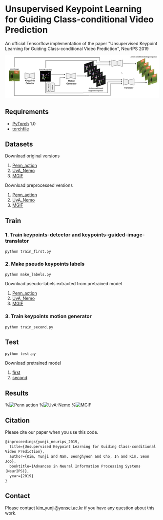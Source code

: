 # Unsupervised Keypoint Learning <br/> for Guiding Class-conditional Video Prediction
An official Tensorflow implementation of the paper "Unsupervised Keypoint Learning for Guiding Class-conditional Video Prediction", NeurIPS 2019

<p align="left">
  <img src='img/model_overview.png' width="900" title="Overview">
</p>


## Requirements
- [PyTorch](https://github.com/pytorch/pytorch) 1.0
- [torchfile](https://github.com/bshillingford/python-torchfile)



## Datasets

Download original versions
1. [Penn_action](https://github.com/pytorch/pytorch)
2. [UvA_Nemo](https://github.com/pytorch/pytorch)
3. [MGIF](https://github.com/pytorch/pytorch)

Download preprocessed versions
1. [Penn_action](https://github.com/pytorch/pytorch)
2. [UvA_Nemo](https://github.com/pytorch/pytorch)
3. [MGIF](https://github.com/pytorch/pytorch)



## Train

### 1. Train keypoints-detector and keypoints-guided-image-translator
```
python train_first.py
```


### 2. Make pseudo keypoints labels
```
python make_labels.py
```

Download pseudo-labels extracted from pretrained model
1. [Penn_action](https://github.com/pytorch/pytorch)
2. [UvA_Nemo](https://github.com/pytorch/pytorch)
3. [MGIF](https://github.com/pytorch/pytorch)

### 3. Train keypoints motion generator
```
python train_second.py
```


## Test
```
python test.py
```

Download pretrained model
1. [first](https://github.com/pytorch/pytorch)
2. [second](https://github.com/pytorch/pytorch)


## Results
%![Penn action](images/results_flowers.jpg)
%![UvA-Nemo](images/results_birds.jpg)
%![MGIF](images/results_birds.jpg)



## Citation
Please cite our paper when you use this code.
```
@inproceedings{yunji_neurips_2019,
  title={Unsupervised Keypoint Learning for Guiding Class-conditional Video Prediction},
  author={Kim, Yunji and Nam, Seonghyeon and Cho, In and Kim, Seon Joo},
  booktitle={Advances in Neural Information Processing Systems (NeurIPS)},
  year={2019}
}
```



## Contact
Please contact [kim_yunji@yonsei.ac.kr](kim_yunji@yonsei.ac.kr) if you have any question about this work.
